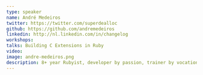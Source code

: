 ```yaml
---
type: speaker
name: André Medeiros
twitter: https://twitter.com/superdealloc
github: https://github.com/andremedeiros
linkedin: http://nl.linkedin.com/in/changelog
workshops:
talks: Building C Extensions in Ruby
video: 
image: andre-medeiros.png
description: 8+ year Rubyist, developer by passion, trainer by vocation. Senior Ruby Developer at Quintel Strategy Consulting.
---
```

